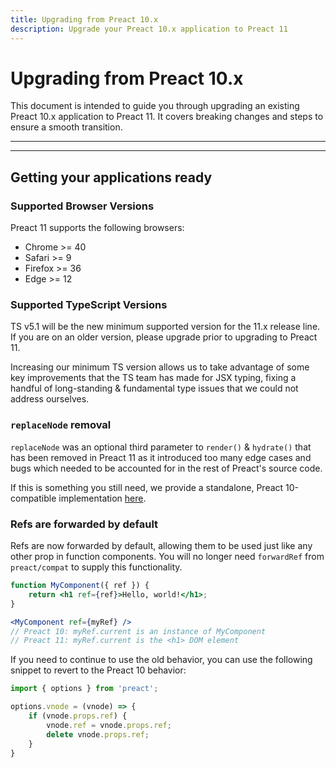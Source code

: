 ```yaml
---
title: Upgrading from Preact 10.x
description: Upgrade your Preact 10.x application to Preact 11
---
```


# Upgrading from Preact 10.x

This document is intended to guide you through upgrading an existing Preact 10.x application to Preact 11. It covers breaking changes and steps to ensure a smooth transition.

---

<toc></toc>

---

## Getting your applications ready

### Supported Browser Versions

Preact 11 supports the following browsers:

- Chrome >= 40
- Safari >= 9
- Firefox >= 36
- Edge >= 12

### Supported TypeScript Versions

TS v5.1 will be the new minimum supported version for the 11.x release line. If you are on an older version, please upgrade prior to upgrading to Preact 11.

Increasing our minimum TS version allows us to take advantage of some key improvements that the TS team has made for JSX typing, fixing a handful of long-standing & fundamental type issues that we could not address ourselves.

### `replaceNode` removal

`replaceNode` was an optional third parameter to `render()` & `hydrate()` that has been removed in Preact 11 as it introduced too many edge cases and bugs which needed to be accounted for in the rest of Preact's source code.

If this is something you still need, we provide a standalone, Preact 10-compatible implementation [here](https://gist.github.com/developit/f4c67a2ede71dc2fab7f357f39cff28c).

### Refs are forwarded by default

Refs are now forwarded by default, allowing them to be used just like any other prop in function components. You will no longer need `forwardRef` from `preact/compat` to supply this functionality.

```jsx
function MyComponent({ ref }) {
    return <h1 ref={ref}>Hello, world!</h1>;
}

<MyComponent ref={myRef} />
// Preact 10: myRef.current is an instance of MyComponent
// Preact 11: myRef.current is the <h1> DOM element
```

If you need to continue to use the old behavior, you can use the following snippet to revert to the Preact 10 behavior:

```js
import { options } from 'preact';

options.vnode = (vnode) => {
    if (vnode.props.ref) {
        vnode.ref = vnode.props.ref;
        delete vnode.props.ref;
    }
}
```
